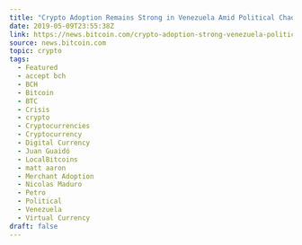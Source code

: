 ```yaml
---
title: "Crypto Adoption Remains Strong in Venezuela Amid Political Chaos"
date: 2019-05-09T23:55:38Z
link: https://news.bitcoin.com/crypto-adoption-strong-venezuela-political/?utm_medium=RSS&utm_source=news.12bit.vn
source: news.bitcoin.com
topic: crypto
tags:
  - Featured
  - accept bch
  - BCH
  - Bitcoin
  - BTC
  - Crisis
  - crypto
  - Cryptocurrencies
  - Cryptocurrency
  - Digital Currency
  - Juan Guaidó
  - LocalBitcoins
  - matt aaron
  - Merchant Adoption
  - Nicolas Maduro
  - Petro
  - Political
  - Venezuela
  - Virtual Currency
draft: false
---
```

